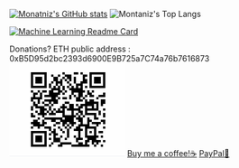 [![Monatniz's GitHub stats](https://github-readme-stats.vercel.app/api?username=montanizstills&count_private=true&show_icons=true&theme=tokyonight)](https://github.com/montanizstills/)
![Montaniz's Top Langs](https://github-readme-stats.vercel.app/api/top-langs/?username=montanizstills&layout=compact)

[![Machine Learning Readme Card](https://github-readme-stats.vercel.app/api/pin/?username=montanizstills&repo=machine-learning-demo)](https://github.com/montanizstills/machine-learning-demo)
<!-- [![Montaniz's wakatime stats](https://github-readme-stats.vercel.app/api/wakatime?username=montanizstills)]] -->

Donations? 
ETH public address : 0xB5D95d2bc2393d6900E9B725a7C74a76b7616873
![ETH public address](https://github.com/montanizstills/montanizstills/blob/main/eth_qr.PNG)
[Buy me a coffee!☕](https://patreon.com/user?u=87355595)
[PayPal🤝](https://www.paypal.com/donate/?business=BA7AVWNZHX8NG&no_recurring=0&currency_code=USD)
